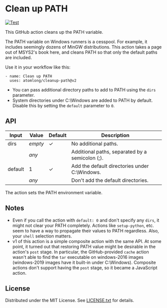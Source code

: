 Clean up PATH
=============

[![Test](https://github.com/atomlong/cleanup-path/actions/workflows/test.yml/badge.svg)](https://github.com/atomlong/cleanup-path/actions/workflows/test.yml)

This GitHub action cleans up the PATH variable.

The PATH variable on Windows runners is a cesspool.
For example, it includes seemingly dozens of MinGW distributions.
This action takes a page out of MSYS2's book here, and cleans PATH so that only
the default paths are included.

Use it in your workflow like this:

    - name: Clean up PATH
      uses: atomlong/cleanup-path@v2

* You can pass additional directory paths to add to PATH using the `dirs`
parameter.
* System directories under C:\Windows are added to PATH by default.
Disable this by setting the `default` parameter to `0`.

API
---

| Input   | Value   | Default | Description
| ------- | ------- | ------- | -----------
| dirs    | *empty* | ✓       | No additional paths.
|         | *any*   |         | Additional paths, separated by a semicolon (;).
| default | 1       | ✓       | Add the default directories under C:\Windows.
|         | *any*   |         | Don't add the default directories.

The action sets the PATH environment variable.

Notes
-----

* Even if you call the action with `default: 0` and don't specify any `dirs`,
it might not clear your PATH completely.
Actions like `setup-python`, etc. seem to have a way to propagate their values
to PATH regardless.
Also, your `shell` selection matters.
* v1 of this action is a simple composite action with the same API.
At some point, it turned out that restoring PATH value might be desirable in
the action's `post` stage.
In particular, the GitHub-provided `cache` action wasn't able to find the `tar`
executable on windows-2016 images (windows-2019 images have it built-in under
C:\Windows).
Composite actions don't support having the `post` stage, so it became a
JavaScript action.

License
-------

Distributed under the MIT License.
See [LICENSE.txt] for details.

[LICENSE.txt]: LICENSE.txt
